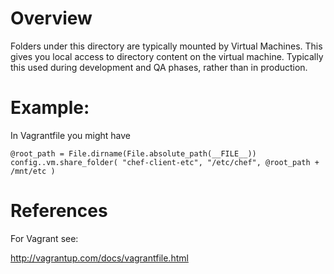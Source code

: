 Overview
========

Folders under this directory are typically mounted by Virtual Machines.
This gives you local access to directory content on the virtual machine.
Typically this used during development and QA phases, rather than in
production.

Example:
========
In Vagrantfile you might have

    @root_path = File.dirname(File.absolute_path(__FILE__))
    config..vm.share_folder( "chef-client-etc", "/etc/chef", @root_path + /mnt/etc )


References
==========
For Vagrant see:

http://vagrantup.com/docs/vagrantfile.html


